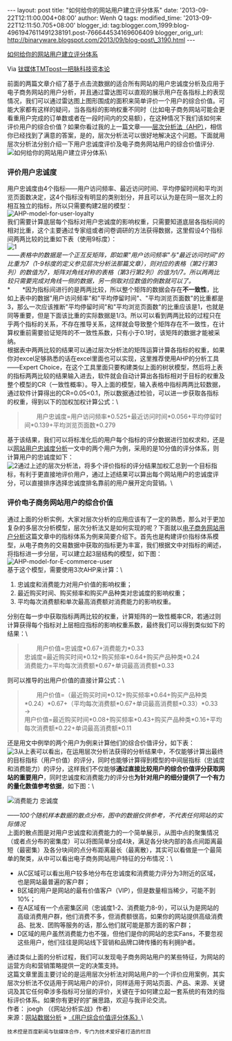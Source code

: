 --- layout: post title: "如何给你的网站用户建立评分体系" date:
'2013-09-22T12:11:00.004+08:00' author: Wenh Q tags: modified\_time:
'2013-09-22T12:11:50.705+08:00' blogger\_id:
tag:blogger.com,1999:blog-4961947611491238191.post-766644534169606409
blogger\_orig\_url:
http://binaryware.blogspot.com/2013/09/blog-post\_3190.html ---

[如何给你的网站用户建立评分体系](http://www.tmtpost.com/64546.html)

Via [钛媒体TMTpost—把脉科技资本论](http://www.tmtpost.com/)

前面的两篇文章介绍了基于点击流数据的适合所有网站的用户忠诚度分析及应用于电子商务网站的用户分析，并且通过雷达图可以直观的展示用户在各指标上的表现情况，我们可以通过雷达图上图形围成的面积来简单评价一个用户的综合价值。可能大家都有这样的疑问，当各指标的影响权重不同时（比如电子商务网站可能会更看重用户完成的订单数或者在一段时间内的交易额），在这种情况下我们该如何来评价用户的综合价值？如果你看过我的上一篇文章——[层次分析法（AHP）](http://www.tmtpost.com/64468.html "点击查看《层次分析法（AHP）》全文")，相信你已经找到了满意的答案，是的，层次分析法可以很好地解决这个问题。下面就用层次分析法分别介绍一下用户忠诚度评价及电子商务网站用户的综合价值评分.\
![如何给你的网站用户建立评分体系](http://www.tmtpost.com/wp-content/uploads/2013/09/137960591361.jpg "如何给你的网站用户建立评分体系")\

### 评价用户忠诚度

用户忠诚度由4个指标——用户访问频率、最近访问时间、平均停留时间和平均浏览页面数决定，这4个指标没有明显的类别划分，并且可以认为是在同一层次上的相互独立的指标，所以只需要构建2层的模型：\
![AHP-model-for-user-loyalty](http://www.tmtpost.com/wp-content/uploads/2013/09/137960477124-560x182.png "AHP-model-for-user-loyalty")\
我们需要计算底层每个指标对用户忠诚度的影响权重，只需要知道底层各指标间的相对比重，这个主要通过专家组或者问卷调研的方法获得数据，这里假设4个指标间两两比较的比重如下表（使用9标度）：\
![](http://www.tmtpost.com/wp-content/uploads/2013/09/137960431971-560x92.png "1")\
*——表格中的数据是一个正互反矩阵，即如果"用户访问频率"与"最近访问时间"的比重为7（1-9标度的定义参见层次分析法那篇文章），则对应的表格（第2行第3列）的数值为7，矩阵对角线对称的表格（第3行第2列）的值为1/7。所以两两比较只需要完成对角线一侧的数据，另一侧取对应数值的倒数就可以了。*\
*　　*因为指标间进行的是两两比较，所以整个矩阵的数据会存在**不一致性**，比如上表中的数据"用户访问频率"和"平均停留时间"、"平均浏览页面数"的比重都是3，那么一次应该推断"平均停留时间"和"平均浏览页面数"的比重应该是1，也就是同等重要，但是下面该比重的实际数据是1/3。所以可以看到两两比较的过程只在乎两个指标的关系，不存在推导关系，这样就会导致整个矩阵存在不一致性，在计算权重前需要验证矩阵的不一致性系数，只有小于0.1时，该矩阵的数据才能被采纳。\
根据表中两两比较的结果可以通过层次分析法的矩阵运算计算各指标的权重，如果你对excel足够熟悉的话在excel里面也可以实现，这里推荐使用AHP的分析工具——Expert
Choice，在这个工具里面只要构建类似上面的树状模型，然后将上表的指标两两比较的结果输入进去，软件就会自动计算出各指标相对于目标的权重及整个模型的CR（一致性概率）。导入上面的模型，输入表格中指标两两比较数据，通过软件计算得出的CR=0.05\<0.1，所以数据通过检验，可以进一步获取各指标的权重，得到以下的加权加权计算公式：\

> 　　用户忠诚度=用户访问频率\*0.525+最近访问时间\*0.056+平均停留时间\*0.139+平均浏览页面数\*0.279

基于该结果，我们可以将标准化后的用户每个指标的评分数据进行加权求和，还是以[网站用户忠诚度分析](http://webdataanalysis.net/web-quantitative-analysis/user-loyalty-analysis/)一文中的两个用户为例，采用的是10分值的评分体系，则计算用户的忠诚度如下：\
![](http://www.tmtpost.com/wp-content/uploads/2013/09/137960451544-560x67.png "2")通过上述的层次分析法，将多个评价指标的评分结果加权汇总到一个目标指标，有利于更直接地评价用户，通过上述结果可以算出每个网站用户的忠诚度评分，可以直接排序选择忠诚度排名靠前的用户展开定向营销。\

### 评价电子商务网站用户的综合价值

通过上面的分析实例，大家对层次分析的应用应该有了一定的熟悉，那么对于更加复杂的多层次分析模型，层次分析法又是如何实现的呢？下面就以[电子商务网站用户分析](http://webdataanalysis.net/web-quantitative-analysis/e-commerce-user-analysis/)这篇文章中的指标体系为例来简要介绍下。首先也是构建评价指标体系模型，从电子商务的交易数据中获取的指标更为丰富，我们根据文中对指标的阐述，将指标进一步分层，可以建立起3层结构的模型，如下图：\
![AHP-model-for-E-commerce-user](http://www.tmtpost.com/wp-content/uploads/2013/09/137960473774-560x281.png "AHP-model-for-E-commerce-user")\
基于这个模型，需要使用3次AHP来计算：\

1.  忠诚度和消费能力对用户价值的影响权重；
2.  最近购买时间、购买频率和购买产品种类对忠诚度的影响权重；
3.  平均每次消费额和单次最高消费额对消费能力的影响权重。

分别在每一步中获取指标两两比较的权重，计算矩阵的一致性概率CR，若通过则计算获得每个指标对上层相应指标的影响权重系数，最终我们可以得到类似如下的结果：\

> 　　用户价值=忠诚度\*0.67+消费能力\*0.33\
> 忠诚度=最近购买时间\*0.12+购买频率\*0.64+购买产品种类\*0.24\
> 消费能力=平均每次消费额\*0.67+单词最高消费额\*0.33

则可以推导的出用户价值的直接计算公式：\

> 　　用户价值=（最近购买时间\*0.12+购买频率\*0.64+购买产品种类\*0.24）\*0.67+（平均每次消费额\*0.67+单词最高消费额\*0.33）\*0.33　　→\
> 用户价值=最近购买时间\*0.08+购买频率\*0.43+购买产品种类\*0.16+平均每次消费额\*0.22+单词最高消费额\*0.11

还是用文中例举的两个用户为例来计算他们的综合价值评分，如下表：\
![](http://www.tmtpost.com/wp-content/uploads/2013/09/137960455553-560x93.png "3")从上表可以看出，在运用层次分析法获得的分析结果中，不仅能够计算出最终的目标指标（用户价值）的评分，同时也能够计算得到模型的中间层指标（忠诚度和消费能力）的评分，这样我们不仅能够**通过直接比较用户的综合价值评分获取网站的重要用户**，同时忠诚度和消费能力的评分也**为针对用户的细分提供了一个有力的量化数值参考依据**，如下图：\

![消费能力
忠诚度](http://www.tmtpost.com/wp-content/uploads/2013/09/137960459945-560x347.png "消费能力 忠诚度 ")

*——100个随机样本数据的散点分布，图中的数据仅供参考，不代表任何网站的实际情况*\
上面的散点图是对用户忠诚度和消费能力的一个简单展示，从图中点的聚集情况（或者点分布的密集度）可以将图简单分成4块，满足各分块内部的各点间距离最短（最密集）及各分块间的点分布距离最长（最离散），其实可以看做是一个最简单的聚类，从中可以看出电子商务网站用户特征的分布情况：\

-   从C区域可以看出用户较多地分布在忠诚度和消费能力评分为3附近的区域，也是网站最普遍的客户群；
-   B区域的用户是网站的最有价值客户（VIP），但是数量相当稀少，可能不到10%；
-   在A区域有一个点密集区间（忠诚度1-2、消费能力8-9），可以认为是网站的高级消费用户群，他们消费不多，但消费额很高，如果你的网站提供高级消费品、批发、团购等服务的话，那么他们就可能是那方面的客户群；
-   D区域的用户虽然消费能力也不强，但他们是你的网站的忠实Fans，不要忽视这些用户，他们往往是网站线下营销和品牌口碑传播的有利拥护者。

通过类似上面的分析过程，我们可以发现电子商务网站用户的某些特征，为网站的运营方向和营销策略提供一定的决策支持。\
这篇文章里面主要讨论的是运用层次分析法对网站用户的一个评价应用案例，其实层次分析法不仅适用于网站用户的评价，同样适用于网站页面、产品、来源、关键词及其它任何牵涉多指标可分层的评价，关键在于如何建立起一套系统的有效的指标评价体系。如果你有更好的扩展思路，欢迎与我评论交流。\
作者： joegh （《网站分析实战》作者）\
来源：[网站数据分析](http://webdataanalysis.net/ "网站数据分析") » [《用户综合价值评分体系》](http://webdataanalysis.net/web-quantitative-analysis/user-value-estimate-system/ "用户综合价值评分体系")\

    技术控是百度新闻与钛媒体合作，专门为技术爱好者打造的栏目
